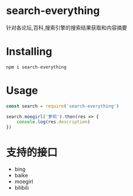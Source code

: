 # search-everything

针对各论坛,百科,搜索引擎的搜索结果获取和内容摘要

# Installing

```sh
npm i search-everything
```

# Usage

```js
const search = require('search-everything')

search.moegirl('萝莉').then(res => {
    console.log(res.description)
})
```

# 支持的接口
- bing
- baike
- moegirl
- bilibili